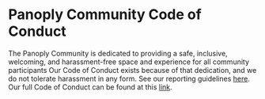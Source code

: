 # Panoply Community Code of Conduct

The Panoply Community is dedicated to providing a safe, inclusive, welcoming, and harassment-free space and experience for all community participants
Our Code of Conduct exists because of that dedication, and we do not tolerate harassment in any form. See our reporting guidelines [here](./incident-reporting.md). Our full Code of Conduct can be found at this [link](./long-form-code-of-conduct.md). 
